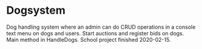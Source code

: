 # Dogsystem
Dog handling system where an admin can do CRUD operations in a console text menu on dogs and users. Start auctions and register bids on dogs. Main method in HandleDogs.
School project finished 2020-02-15.
